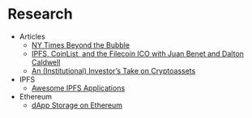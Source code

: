 # Research

* Articles
  - [NY Times Beyond the Bubble](https://www.nytimes.com/2018/01/16/magazine/beyond-the-bitcoin-bubble.html)
  - [IPFS, CoinList, and the Filecoin ICO with Juan Benet and Dalton Caldwell](http://blog.ycombinator.com/ipfs-coinlist-and-the-filecoin-ico-with-juan-benet-and-dalton-caldwell/)
  - [An (Institutional) Investor’s Take on Cryptoassets](https://s3.eu-west-2.amazonaws.com/john-pfeffer/An+Investor%27s+Take+on+Cryptoassets+v6.pdf)
* IPFS
  - [Awesome IPFS Applications](https://github.com/ipfs/awesome-ipfs)
* Ethereum
  - [dApp Storage on Ethereum](https://blog.singulargarden.com/posts/storage-and-dapps-on-ethereum-blockchain/)
